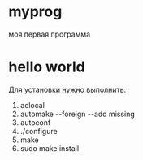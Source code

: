 # myprog
моя первая программа
# hello world

Для установки нужно выполнить:

 1. aclocal 
 2. automake --foreign --add missing 
 3. autoconf
 4. ./configure
 5. make
 6.  sudo make install
